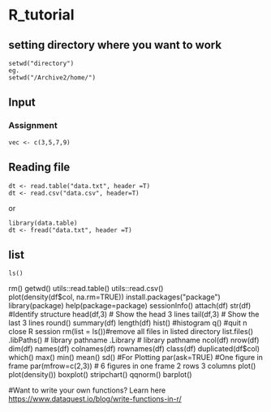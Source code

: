 #  R_tutorial

## setting directory where you want to work
```
setwd("directory")
eg.
setwd("/Archive2/home/")
```

## Input
### Assignment
```
vec <- c(3,5,7,9)
```

## Reading file
```
dt <- read.table("data.txt", header =T)
dt <- read.csv("data.csv", header=T)
```

or

```
library(data.table)
dt <- fread("data.txt", header =T)
```

## list
```
ls()
```

rm()
getwd()
utils::read.table()
utils::read.csv()		
plot(density(df$col, na.rm=TRUE))				
install.packages("package")				
library(package)
help(package=package)
sessionInfo()
attach(df)
str(df) #Identify structure
head(df,3) # Show the head 3 lines
tail(df,3) # Show the last 3 lines
round()
summary(df)
length(df)
hist() #histogram
q() #quit n close R session			
rm(list = ls())#remove all files in listed directory
list.files()
.libPaths()		# library pathname
.Library	# library pathname
ncol(df)
nrow(df)
dim(df)
names(df)
colnames(df)
rownames(df)
class(df)
duplicated(df$col)
which()
max()
min()
mean()
sd()
#For Plotting
par(ask=TRUE) #One figure in frame
par(mfrow=c(2,3)) # 6 figures in one frame 2 rows 3 columns
plot()
plot(density())
boxplot()
stripchart()
qqnorm()
barplot()


#Want to write your own functions? Learn here
https://www.dataquest.io/blog/write-functions-in-r/

